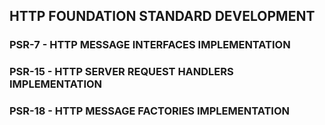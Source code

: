 ## HTTP FOUNDATION STANDARD DEVELOPMENT

### PSR-7 - HTTP MESSAGE INTERFACES IMPLEMENTATION

### PSR-15 - HTTP SERVER REQUEST HANDLERS IMPLEMENTATION

### PSR-18 - HTTP MESSAGE FACTORIES IMPLEMENTATION